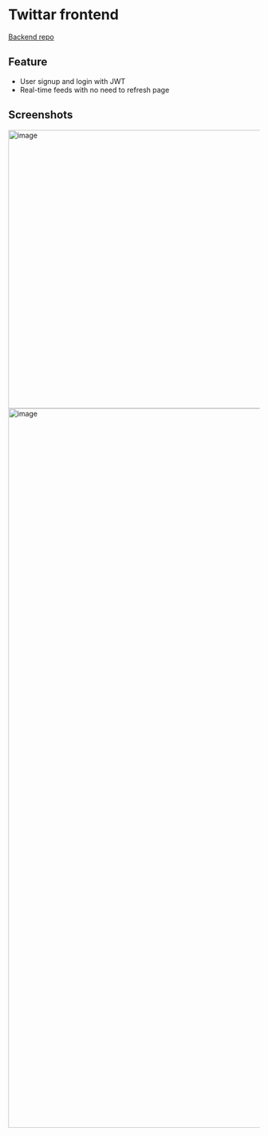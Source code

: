 # Twittar frontend

[Backend repo](https://github.com/andi6558/twittar-backend)

## Feature
- User signup and login with JWT
- Real-time feeds with no need to refresh page

## Screenshots

<img width="557" alt="image" src="https://github.com/andi6558/twittar/assets/84168613/d8ce9ff9-c10f-46d7-bf0b-a8048261a82a">


<img width="1440" alt="image" src="https://github.com/andi6558/twittar/assets/84168613/7d7bfde8-2c59-412d-a4e0-5427b258c515">
